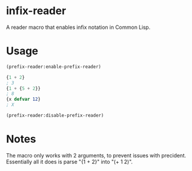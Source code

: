 # infix-reader
A reader macro that enables infix notation in Common Lisp.

# Usage
```lisp
(prefix-reader:enable-prefix-reader)

{1 + 2}
; 3
{1 + {5 + 2}}
; 8
{x defvar 12}
; X

(prefix-reader:disable-prefix-reader)
```

# Notes
The macro only works with 2 arguments, to prevent issues with precident.
Essentially all it does is parse "{1 + 2}" into "(+ 1 2)".
